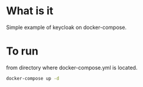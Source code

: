 # What is it

Simple example of keycloak on docker-compose.

# To run

from directory where docker-compose.yml is located.

```bash
docker-compose up -d
```